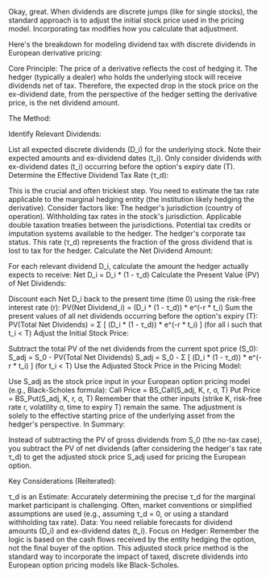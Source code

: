 Okay, great. When dividends are discrete jumps (like for single stocks), the standard approach is to adjust the initial stock price used in the pricing model. Incorporating tax modifies how you calculate that adjustment.

Here's the breakdown for modeling dividend tax with discrete dividends in European derivative pricing:

Core Principle: The price of a derivative reflects the cost of hedging it. The hedger (typically a dealer) who holds the underlying stock will receive dividends net of tax. Therefore, the expected drop in the stock price on the ex-dividend date, from the perspective of the hedger setting the derivative price, is the net dividend amount.

The Method:

Identify Relevant Dividends:

List all expected discrete dividends (D_i) for the underlying stock.
Note their expected amounts and ex-dividend dates (t_i).
Only consider dividends with ex-dividend dates (t_i) occurring before the option's expiry date (T).
Determine the Effective Dividend Tax Rate (τ_d):

This is the crucial and often trickiest step. You need to estimate the tax rate applicable to the marginal hedging entity (the institution likely hedging the derivative).
Consider factors like:
The hedger's jurisdiction (country of operation).
Withholding tax rates in the stock's jurisdiction.
Applicable double taxation treaties between the jurisdictions.
Potential tax credits or imputation systems available to the hedger.
The hedger's corporate tax status.
This rate (τ_d) represents the fraction of the gross dividend that is lost to tax for the hedger.
Calculate the Net Dividend Amount:

For each relevant dividend D_i, calculate the amount the hedger actually expects to receive: Net D_i = D_i * (1 - τ_d)
Calculate the Present Value (PV) of Net Dividends:

Discount each Net D_i back to the present time (time 0) using the risk-free interest rate (r): PV(Net Dividend_i) = (D_i * (1 - τ_d)) * e^(-r * t_i)
Sum the present values of all net dividends occurring before the option's expiry (T): PV(Total Net Dividends) = Σ [ (D_i * (1 - τ_d)) * e^(-r * t_i) ] (for all i such that t_i < T)
Adjust the Initial Stock Price:

Subtract the total PV of the net dividends from the current spot price (S_0): S_adj = S_0 - PV(Total Net Dividends) S_adj = S_0 - Σ [ (D_i * (1 - τ_d)) * e^(-r * t_i) ] (for t_i < T)
Use the Adjusted Stock Price in the Pricing Model:

Use S_adj as the stock price input in your European option pricing model (e.g., Black-Scholes formula):
Call Price = BS_Call(S_adj, K, r, σ, T)
Put Price = BS_Put(S_adj, K, r, σ, T)
Remember that the other inputs (strike K, risk-free rate r, volatility σ, time to expiry T) remain the same. The adjustment is solely to the effective starting price of the underlying asset from the hedger's perspective.
In Summary:

Instead of subtracting the PV of gross dividends from S_0 (the no-tax case), you subtract the PV of net dividends (after considering the hedger's tax rate τ_d) to get the adjusted stock price S_adj used for pricing the European option.

Key Considerations (Reiterated):

τ_d is an Estimate: Accurately determining the precise τ_d for the marginal market participant is challenging. Often, market conventions or simplified assumptions are used (e.g., assuming τ_d = 0, or using a standard withholding tax rate).
Data: You need reliable forecasts for dividend amounts (D_i) and ex-dividend dates (t_i).
Focus on Hedger: Remember the logic is based on the cash flows received by the entity hedging the option, not the final buyer of the option.
This adjusted stock price method is the standard way to incorporate the impact of taxed, discrete dividends into European option pricing models like Black-Scholes.